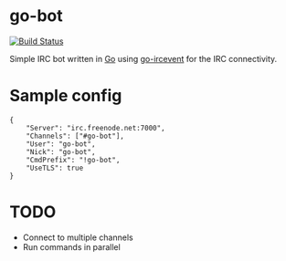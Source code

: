 # go-bot

[![Build Status](https://travis-ci.org/fabioxgn/go-bot.png?branch=master)](https://travis-ci.org/fabioxgn/go-bot)

Simple IRC bot written in [Go][go] using [go-ircevent][go-ircevent] for the IRC connectivity.

[go]: golang.org
[go-ircevent]: https://github.com/thoj/go-ircevent

# Sample config

    {
	    "Server": "irc.freenode.net:7000",
	    "Channels": ["#go-bot"],
	    "User": "go-bot",
	    "Nick": "go-bot",
	    "CmdPrefix": "!go-bot",
	    "UseTLS": true
    }

# TODO

- Connect to multiple channels
- Run commands in parallel
